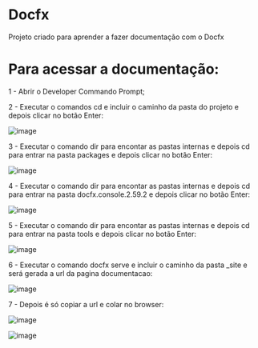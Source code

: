 # Docfx

Projeto criado para aprender a fazer documentação com o Docfx

# Para acessar a documentação:

1 - Abrir o Developer Commando Prompt;

2 - Executar o comandos cd e incluir o caminho da pasta do projeto e depois clicar no botão Enter:

![image](https://user-images.githubusercontent.com/69947504/175529485-76922617-49d8-4679-85c5-84e9dafd7d5b.png)

3 - Executar o comando dir para encontar as pastas internas e depois cd para entrar na pasta packages e depois clicar no botão Enter:

![image](https://user-images.githubusercontent.com/69947504/175530102-58283e3d-0459-41e1-a3f1-6ae33a68c917.png)

4 - Executar o comando dir para encontar as pastas internas e depois cd para entrar na pasta docfx.console.2.59.2 e depois clicar no botão Enter:

![image](https://user-images.githubusercontent.com/69947504/175530304-78e8bc4c-e230-4605-89d5-693c4bf6954d.png)

5 - Executar o comando dir para encontar as pastas internas e depois cd para entrar na pasta tools e depois clicar no botão Enter:

![image](https://user-images.githubusercontent.com/69947504/175530523-ee7ffb02-2c98-47b5-aa30-d481b237041d.png)

6 - Executar o comando docfx serve e incluir o caminho da pasta _site e será gerada a url da pagina documentacao:

![image](https://user-images.githubusercontent.com/69947504/175540708-300626a4-a5d1-4b91-ab34-dc972b1f045a.png)

7 - Depois é só copiar a url e colar no browser:

![image](https://user-images.githubusercontent.com/69947504/175540978-bc06c14d-8f2c-498e-8d98-0632890f25aa.png)

![image](https://user-images.githubusercontent.com/69947504/175542011-1a1f028d-d172-46b9-9706-64148e2fc672.png)


